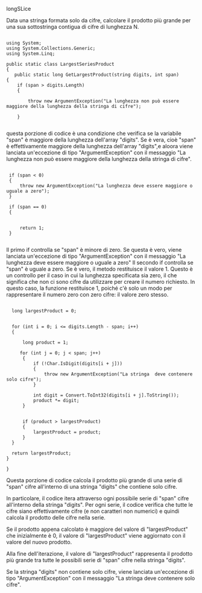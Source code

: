  longSLice



Data una stringa formata solo da cifre, calcolare il prodotto più grande per una sua sottostringa contigua di cifre di lunghezza N.



``` 

using System;
using System.Collections.Generic;
using System.Linq;

public static class LargestSeriesProduct
{
   public static long GetLargestProduct(string digits, int span)
{
    if (span > digits.Length)
    {
        
        throw new ArgumentException("La lunghezza non può essere maggiore della lunghezza della stringa di cifre");
    
    }


``` 


questa porzione di codice è una condizione che verifica se la variabile "span" è maggiore della lunghezza dell'array "digits".
Se è vera, cioè "span" è effettivamente maggiore della lunghezza dell'array "digits",e aloora  viene lanciata un'eccezione di tipo "ArgumentException" con il messaggio "La lunghezza non può essere maggiore della lunghezza della stringa di cifre".


   ```  
    
    if (span < 0)
    {
        throw new ArgumentException("La lunghezza deve essere maggiore o uguale a zero");
    }

    if (span == 0)
    {
        
        
        return 1;
    }
    
   ```  

  Il primo if controlla se "span" è minore di zero. Se questa è vero, viene lanciata un'eccezione di tipo "ArgumentException" con il messaggio "La lunghezza deve essere maggiore o uguale a zero"
Il secondo if controlla se "span" è uguale a zero. Se è vero, il metodo restituisce il valore 1. Questo è un controllo per il caso in cui la lunghezza specificata sia zero, il che significa che non ci sono cifre da utilizzare per creare il numero richiesto. In questo caso, la funzione restituisce 1, poiché c'è solo un modo per rappresentare il numero zero con zero cifre: il valore zero stesso.
    
    
  ```  
        
    long largestProduct = 0;

   
    for (int i = 0; i <= digits.Length - span; i++)
    {
       
        long product = 1;

       for (int j = 0; j < span; j++)
        {
            if (!Char.IsDigit(digits[i + j]))
            {
                throw new ArgumentException("La stringa  deve contenere solo cifre");
            }

            int digit = Convert.ToInt32(digits[i + j].ToString());
            product *= digit;
        }
       

        if (product > largestProduct)
        {
            largestProduct = product;
        }
    }

    return largestProduct;
}

}

  ```  
  
  

Questa porzione di codice calcola il prodotto più grande di una serie di "span" cifre all'interno di una stringa "digits" che contiene solo cifre.

In particolare, il codice itera attraverso ogni possibile serie di "span" cifre all'interno della stringa "digits". Per ogni serie, il codice verifica che tutte le cifre siano effettivamente cifre (e non caratteri non numerici) e quindi calcola il prodotto delle cifre nella serie.

Se il prodotto appena calcolato è maggiore del valore di "largestProduct" che inizialmente è 0, il valore di "largestProduct" viene aggiornato con il valore del nuovo prodotto.

Alla fine dell'iterazione, il valore di "largestProduct" rappresenta il prodotto più grande tra tutte le possibili serie di "span" cifre nella stringa "digits".

Se la stringa "digits" non contiene solo cifre, viene lanciata un'eccezione di tipo "ArgumentException" con il messaggio "La stringa deve contenere solo cifre".

